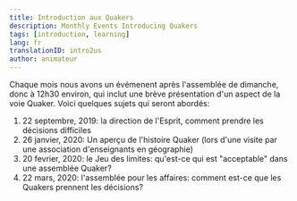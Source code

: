 ```yaml
---
title: Introduction aux Quakers
description: Monthly Events Introducing Quakers
tags: [introduction, learning]
lang: fr
translationID: intro2us
author: animateur
---
```

Chaque mois nous avons un évémenent après l'assemblée de dimanche, donc à 12h30 environ, qui inclut une brève présentation d'un aspect de la voie Quaker. Voici quelques sujets qui seront abordés:

1. 22 septembre, 2019: la direction de l'Esprit, comment prendre les décisions difficiles
1. 26 janvier, 2020: Un aperçu de l'histoire Quaker (lors d'une visite par une association d'enseignants en géographie)
1. 20 fevrier, 2020: le Jeu des limites: qu'est-ce qui est "acceptable" dans une assemblée Quaker?
1. 22 mars, 2020: l'assemblée pour les affaires: comment est-ce que les Quakers prennent les décisions?
